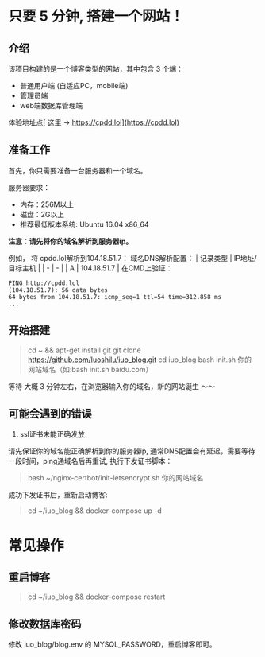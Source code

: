 # 只要 5 分钟, 搭建一个网站！

## 介绍
该项目构建的是一个博客类型的网站，其中包含 3 个端：

- 普通用户端 (自适应PC，mobile端)
- 管理员端
- web端数据库管理端

体验地址点[ 这里 -> https://cpdd.lol](https://cpdd.lol)
## 准备工作
首先，你只需要准备一台服务器和一个域名。

服务器要求：
- 内存：256M以上
- 磁盘：2G以上
- 推荐最低版本系统: Ubuntu 16.04 x86_64

**注意：请先将你的域名解析到服务器ip。**

例如， 将 cpdd.lol解析到104.18.51.7：
域名DNS解析配置：
| 记录类型 | IP地址/目标主机 |
| - | - |
| A | 104.18.51.7 |
在CMD上验证：
```
PING http://cpdd.lol 
(104.18.51.7): 56 data bytes
64 bytes from 104.18.51.7: icmp_seq=1 ttl=54 time=312.858 ms
...
```

## 开始搭建
> cd ~ && apt-get install git
> git clone https://github.com/luoshilu/iuo_blog.git
> cd iuo_blog
> bash init.sh 你的网站域名（如:bash init.sh baidu.com）

等待 大概 3 分钟左右，在浏览器输入你的域名，新的网站诞生 ～～

## 可能会遇到的错误

1. ssl证书未能正确发放

请先保证你的域名能正确解析到你的服务器ip, 通常DNS配置会有延迟，需要等待一段时间，ping通域名后再重试, 执行下发证书脚本：

> bash ~/nginx-certbot/init-letsencrypt.sh 你的网站域名

成功下发证书后，重新启动博客:

> cd ~/iuo_blog && docker-compose up -d

# 常见操作
## 重启博客

> cd ~/iuo_blog && docker-compose restart

## 修改数据库密码
修改 iuo_blog/blog.env 的 MYSQL_PASSWORD，重启博客即可。


